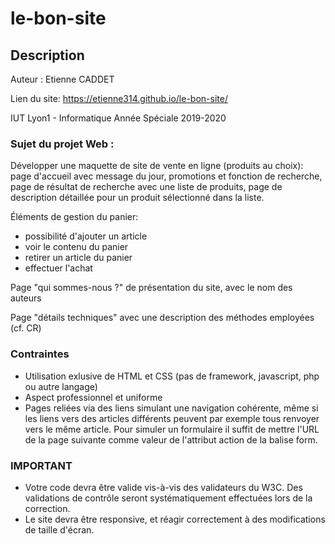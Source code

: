 # le-bon-site

## Description

Auteur : Etienne CADDET

Lien du site: https://etienne314.github.io/le-bon-site/

IUT Lyon1 - Informatique Année Spéciale 2019-2020


### Sujet du projet Web :
Développer une maquette de site de vente en ligne (produits au choix): page d'accueil avec message du jour, promotions et fonction de recherche, page de résultat de recherche avec une liste de produits, page de description détaillée pour un produit sélectionné dans la liste.

Éléments de gestion du panier:
  - possibilité d'ajouter un article
  - voir le contenu du panier
  - retirer un article du panier
  - effectuer l'achat

Page "qui sommes-nous ?" de présentation du site, avec le nom des auteurs

Page "détails techniques" avec une description des méthodes employées (cf. CR)


### Contraintes
  - Utilisation exlusive de HTML et CSS (pas de framework, javascript, php ou autre langage)
  - Aspect professionnel et uniforme
  - Pages reliées via des liens simulant une navigation cohérente, même si les liens vers
    des articles différents peuvent par exemple tous renvoyer vers le même article.
    Pour simuler un formulaire il suffit de mettre l'URL de la page suivante comme
    valeur de l'attribut action de la balise form.

### IMPORTANT
  - Votre code devra être valide vis-à-vis des validateurs du W3C. Des validations de contrôle seront systématiquement effectuées lors de la correction.
  - Le site devra être responsive, et réagir correctement à des modifications de taille d'écran.
